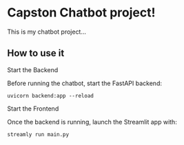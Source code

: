 # Capston Chatbot project!

This is my chatbot project...

## How to use it

Start the Backend

Before running the chatbot, start the FastAPI backend:

`uvicorn backend:app --reload`

Start the Frontend

Once the backend is running, launch the Streamlit app with:

`streamly run main.py`